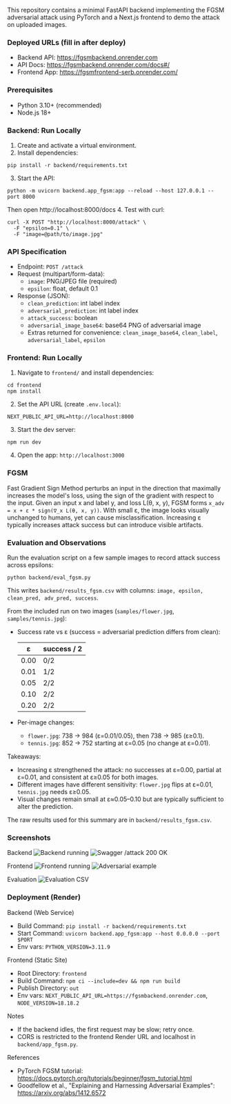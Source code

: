 This repository contains a minimal FastAPI backend implementing the FGSM adversarial attack using PyTorch and a Next.js frontend to demo the attack on uploaded images.

### Deployed URLs (fill in after deploy)
- Backend API: https://fgsmbackend.onrender.com
- API Docs: https://fgsmbackend.onrender.com/docs#/
- Frontend App: https://fgsmfrontend-serb.onrender.com/

### Prerequisites
- Python 3.10+ (recommended)
- Node.js 18+

### Backend: Run Locally
1. Create and activate a virtual environment.
2. Install dependencies:
```
pip install -r backend/requirements.txt
```
3. Start the API:
```
python -m uvicorn backend.app_fgsm:app --reload --host 127.0.0.1 --port 8000
```
Then open http://localhost:8000/docs
4. Test with curl:
```
curl -X POST "http://localhost:8000/attack" \
  -F "epsilon=0.1" \
  -F "image=@path/to/image.jpg"
```

### API Specification
- Endpoint: `POST /attack`
- Request (multipart/form-data):
  - `image`: PNG/JPEG file (required)
  - `epsilon`: float, default 0.1 
- Response (JSON):
  - `clean_prediction`: int label index
  - `adversarial_prediction`: int label index
  - `attack_success`: boolean
  - `adversarial_image_base64`: base64 PNG of adversarial image
  - Extras returned for convenience: `clean_image_base64`, `clean_label`, `adversarial_label`, `epsilon`

### Frontend: Run Locally
1. Navigate to `frontend/` and install dependencies:
```
cd frontend
npm install
```
2. Set the API URL (create `.env.local`):
```
NEXT_PUBLIC_API_URL=http://localhost:8000
```
3. Start the dev server:
```
npm run dev
```
4. Open the app: `http://localhost:3000`

### FGSM
Fast Gradient Sign Method perturbs an input in the direction that maximally increases the model's loss, using the sign of the gradient with respect to the input. Given an input x and label y, and loss L(θ, x, y), FGSM forms `x_adv = x + ε * sign(∇_x L(θ, x, y))`. With small ε, the image looks visually unchanged to humans, yet can cause misclassification. Increasing ε typically increases attack success but can introduce visible artifacts.

### Evaluation and Observations
Run the evaluation script on a few sample images to record attack success across epsilons:
```
python backend/eval_fgsm.py
```
This writes `backend/results_fgsm.csv` with columns: `image, epsilon, clean_pred, adv_pred, success`.

From the included run on two images (`samples/flower.jpg`, `samples/tennis.jpg`):
- Success rate vs ε (success = adversarial prediction differs from clean):

  | ε | success / 2 |
  |---|-------------|
  | 0.00 | 0/2 |
  | 0.01 | 1/2 |
  | 0.05 | 2/2 |
  | 0.10 | 2/2 |
  | 0.20 | 2/2 |

- Per‑image changes:
  - `flower.jpg`: 738 → 984 (ε=0.01/0.05), then 738 → 985 (ε≥0.1).
  - `tennis.jpg`: 852 → 752 starting at ε=0.05 (no change at ε=0.01).

Takeaways:
- Increasing ε strengthened the attack: no successes at ε=0.00, partial at ε=0.01, and consistent at ε≥0.05 for both images.
- Different images have different sensitivity: `flower.jpg` flips at ε=0.01, `tennis.jpg` needs ε≥0.05.
- Visual changes remain small at ε≈0.05–0.10 but are typically sufficient to alter the prediction.

The raw results used for this summary are in `backend/results_fgsm.csv`.

### Screenshots
Backend
![Backend running](screenshots/backendScreenshots/runningBackend.png)
![Swagger /attack 200 OK](screenshots/backendScreenshots/attack.png)

Frontend
![Frontend running](screenshots/frontend/runningFrontend.png)
![Adversarial example](screenshots/frontend/adv.png)

Evaluation
![Evaluation CSV](screenshots/evaluation/evaluation.png)

### Deployment (Render)
Backend (Web Service)
- Build Command: `pip install -r backend/requirements.txt`
- Start Command: `uvicorn backend.app_fgsm:app --host 0.0.0.0 --port $PORT`
- Env vars: `PYTHON_VERSION=3.11.9`

Frontend (Static Site)
- Root Directory: `frontend`
- Build Command: `npm ci --include=dev && npm run build`
- Publish Directory: `out`
- Env vars: `NEXT_PUBLIC_API_URL=https://fgsmbackend.onrender.com`, `NODE_VERSION=18.18.2`

Notes
- If the backend idles, the first request may be slow; retry once.
- CORS is restricted to the frontend Render URL and localhost in `backend/app_fgsm.py`.

References
- PyTorch FGSM tutorial: https://docs.pytorch.org/tutorials/beginner/fgsm_tutorial.html
- Goodfellow et al., "Explaining and Harnessing Adversarial Examples": https://arxiv.org/abs/1412.6572